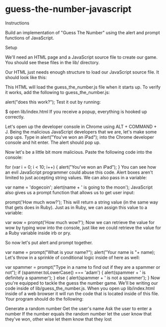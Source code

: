 guess-the-number-javascript
===========================
Instructions

Build an implementation of "Guess The Number" using the alert and prompt functions of JavaScript.

Setup

We'll need an HTML page and a JavaScript source file to create our game. You should see these files in the lib/ directory.

Our HTML just needs enough structure to load our JavaScript source file. It should look like this:

<!DOCTYPE html>
<html>
  <head>
  <title>Guess the Number</title>
  </head>

  <body>
    <script src="guess_the_number.js"></script>
  </body>
</html>
This HTML will load the guess_the_number.js file when it starts up. To verify it works, add the following to guess_the_number.js:

alert("does this work?");
Test it out by running:

$ open lib/index.html
If you receive a popup, everything is hooked up correctly.

Let's open up the developer console in Chrome using ALT + COMMAND + J. Being the malicious JavaScript developers that we are, let's make some pop ups. Type in alert("You've won an iPad"); into the Chrome developer console and hit enter. The alert should pop up.

Now let's be a little bit more malicious. Paste the following code into the console:

for (var i = 0; i < 10; i++) {
  alert("You've won an iPad");
}
You can see how an evil JavaScript programmer could abuse this code. Alert boxes aren't limited to just accepting string values. We can also pass in a variable:

var name = 'dogecoin';
alert(name + ' is going to the moon');
JavaScript also gives us a prompt function that allows us to get user input:

prompt('How much wow?');
This will return a string value (in the same way that gets does in Ruby). Just as in Ruby, we can assign this value to a variable:

var wow = prompt('How much wow?');
Now we can retrieve the value for wow by typing wow into the console, just like we could retrieve the value for a Ruby variable inside irb or pry.

So now let's put alert and prompt together.

var name = prompt("What is your name?");
alert("Your name is "+ name);
Let's throw in a sprinkle of conditional logic inside of here as well:

var spammer = prompt("Type in a name to find out if they are a spammer or not");
if (spammer.toLowerCase() === 'adam') {
  alert(spammer + ' is definitely a spammer');
} else {
  alert(spammer + ' is not a spammer');
}
Now you're equipped to tackle the guess the number game. We'll be writing our code inside of lib/guess_the_number.js. When you open up lib/index.html inside of a web browser it will run the code that is located inside of this file. Your program should do the following:

Generate a random number
Get the user's name
Ask the user to enter a number
If the number equals the random number let the user know that they've won, other wise let them know that they lost
